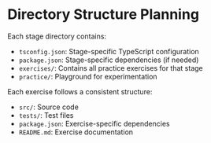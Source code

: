 # Directory Structure Planning

Each stage directory contains:
- `tsconfig.json`: Stage-specific TypeScript configuration
- `package.json`: Stage-specific dependencies (if needed)
- `exercises/`: Contains all practice exercises for that stage
- `practice/`: Playground for experimentation

Each exercise follows a consistent structure:
- `src/`: Source code
- `tests/`: Test files
- `package.json`: Exercise-specific dependencies
- `README.md`: Exercise documentation